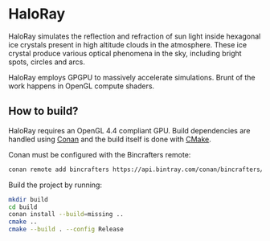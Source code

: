 # HaloRay

HaloRay simulates the reflection and refraction of sun light inside hexagonal ice crystals present
in high altitude clouds in the atmosphere. These ice crystal produce various optical phenomena
in the sky, including bright spots, circles and arcs.

HaloRay employs GPGPU to massively accelerate simulations. Brunt of the work happens in OpenGL compute shaders.

## How to build?

HaloRay requires an OpenGL 4.4 compliant GPU.
Build dependencies are handled using [Conan](https://conan.io/) and the build itself is done with
[CMake](https://cmake.org/).

Conan must be configured with the Bincrafters remote:
```bash
conan remote add bincrafters https://api.bintray.com/conan/bincrafters/public-conan
```

Build the project by running:

```bash
mkdir build
cd build
conan install --build=missing ..
cmake ..
cmake --build . --config Release
```

